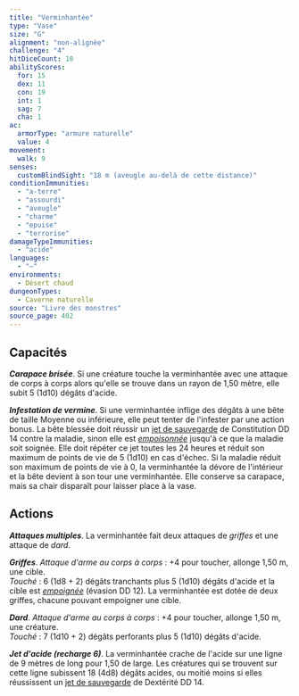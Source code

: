 ```yaml
---
title: "Verminhantée"
type: "Vase"
size: "G"
alignment: "non-alignée"
challenge: "4"
hitDiceCount: 10
abilityScores:
  for: 15
  dex: 11
  con: 19
  int: 1
  sag: 7
  cha: 1
ac:
  armorType: "armure naturelle"
  value: 4
movement:
  walk: 9
senses:
  customBlindSight: "18 m (aveugle au-delà de cette distance)"
conditionImmunities:
  - "a-terre"
  - "assourdi"
  - "aveugle"
  - "charme"
  - "epuise"
  - "terrorise"
damageTypeImmunities:
  - "acide"
languages:
  - "—"
environments:
  - Désert chaud
dungeonTypes:
  - Caverne naturelle
source: "Livre des monstres"
source_page: 402
---
```

## Capacités
_**Carapace brisée**_. Si une créature touche la verminhantée avec une attaque de corps à corps alors qu'elle se trouve dans un rayon de 1,50 mètre, elle subit 5 (1d10) dégâts d'acide.

_**Infestation de vermine**_. Si une verminhantée inflige des dégâts à une bête de taille Moyenne ou inférieure, elle peut tenter de l'infester par une action bonus. La bête blessée doit réussir un [jet de sauvegarde](/utiliser-les-caracteristiques/#jets-de-sauvegarde) de Constitution DD 14 contre la maladie, sinon elle est [_empoisonnée_](/gerer-la-sante-du-personnage/#empoisonne) jusqu'à ce que la maladie soit soignée. Elle doit répéter ce jet toutes les 24 heures et réduit son maximum de points de vie de 5 (1d10) en cas d'échec. Si la maladie réduit son maximum de points de vie à 0, la verminhantée la dévore de l'intérieur et la bête devient à son tour une verminhantée. Elle conserve sa carapace, mais sa chair disparaît pour laisser place à la vase.

## Actions
_**Attaques multiples**_. La verminhantée fait deux attaques de _griffes_ et une attaque de _dard_.

_**Griffes**_. _Attaque d'arme au corps à corps_ : +4 pour toucher, allonge 1,50 m, une cible.  
_Touché_ : 6 (1d8 + 2) dégâts tranchants plus 5 (1d10) dégâts d'acide et la cible est [_empoignée_](/gerer-la-sante-du-personnage/#empoigne) (évasion DD 12). La verminhantée est dotée de deux griffes, chacune pouvant empoigner une cible.

_**Dard**_. _Attaque d'arme au corps à corps_ : +4 pour toucher, allonge 1,50 m, une créature.  
_Touché_ : 7 (1d10 + 2) dégâts perforants plus 5 (1d10) dégâts d'acide.

_**Jet d'acide (recharge 6)**_. La verminhantée crache de l'acide sur une ligne de 9 mètres de long pour 1,50 de large. Les créatures qui se trouvent sur cette ligne subissent 18 (4d8) dégâts acides, ou moitié moins si elles réussissent un [jet de sauvegarde](/utiliser-les-caracteristiques/#jets-de-sauvegarde) de Dextérité DD 14.
